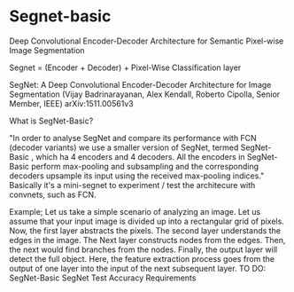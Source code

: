 # Segnet-basic
Deep Convolutional Encoder-Decoder Architecture for Semantic Pixel-wise Image Segmentation

Segnet = (Encoder + Decoder) + Pixel-Wise Classification layer

SegNet: A Deep Convolutional Encoder-Decoder Architecture for Image Segmentation (Vijay Badrinarayanan, Alex Kendall, Roberto Cipolla, Senior Member, IEEE) arXiv:1511.00561v3

What is SegNet-Basic?

"In order to analyse SegNet and compare its performance with FCN (decoder variants) we use a smaller version of SegNet, termed SegNet-Basic , which ha 4 encoders and 4 decoders. All the encoders in SegNet-Basic perform max-pooling and subsampling and the corresponding decoders upsample its input using the received max-pooling indices."
Basically it's a mini-segnet to experiment / test the architecure with convnets, such as FCN.

Example;
Let us take a simple scenario of analyzing an image. Let us assume that your input image is divided up into a rectangular grid of pixels. Now, the first layer abstracts the pixels. The second layer understands the edges in the image. The Next layer constructs nodes from the edges. Then, the next would find branches from the nodes. Finally, the output layer will detect the full object. Here, the feature extraction process goes from the output of one layer into the input of the next subsequent layer.
TO DO: 
 SegNet-Basic
 SegNet
 Test Accuracy
 Requirements

